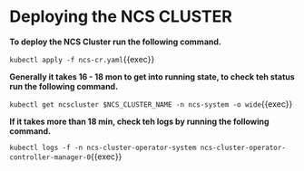 # Deploying the NCS CLUSTER

**To deploy the NCS Cluster run the following command.**

`kubectl apply -f ncs-cr.yaml`{{exec}}

**Generally it takes 16 - 18 mon to get into running state, to check teh status run the following command.**

`kubectl get ncscluster $NCS_CLUSTER_NAME -n ncs-system -o wide`{{exec}}

**If it takes more than 18 min, check teh logs by running the following command.**

`kubectl logs -f -n ncs-cluster-operator-system ncs-cluster-operator-controller-manager-0`{{exec}}
